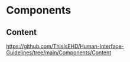 # Components

## Content
https://github.com/ThisIsEHD/Human-Interface-Guidelines/tree/main/Components/Content
